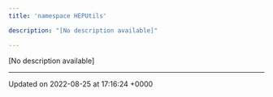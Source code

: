 ```yaml
---
title: 'namespace HEPUtils'

description: "[No description available]"

---
```







[No description available]






-------------------------------

Updated on 2022-08-25 at 17:16:24 +0000